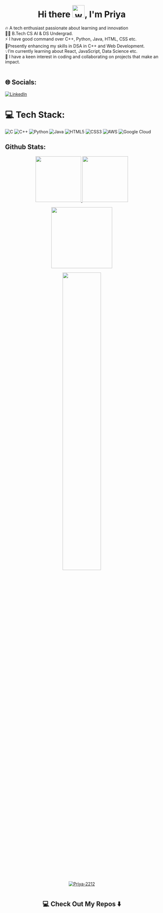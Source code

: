 <h1 align="center">Hi there <img src="https://user-images.githubusercontent.com/72663882/171687151-bb31c996-c9d2-49c8-b593-734946893b23.gif" alt="waving hand gif" aria-hidden="true" width="40" />, I'm Priya</h1>






🔥 A tech enthusiast passionate about learning and innovation <br>👩‍🎓 B.Tech CS AI & DS Undergrad.<br>⚡ I have good command over C++, Python, Java, HTML, CSS etc.<br>🌱Presently enhancing my skills in DSA in C++ and Web Development.<br>💡I’m currently learning about React, JavaScript, Data Science etc.<br>💞️ I have a keen interest in coding and collaborating on projects that make an impact.<br><br>
## 🌐 Socials:
[![LinkedIn](https://img.shields.io/badge/LinkedIn-%230077B5.svg?logo=linkedin&logoColor=white)](https://www.linkedin.com/in/priya2212/) 

# 💻 Tech Stack:
![C](https://img.shields.io/badge/c-%2300599C.svg?style=for-the-badge&logo=c&logoColor=white) ![C++](https://img.shields.io/badge/c++-%2300599C.svg?style=for-the-badge&logo=c%2B%2B&logoColor=white) ![Python](https://img.shields.io/badge/python-3670A0?style=for-the-badge&logo=python&logoColor=ffdd54) ![Java](https://img.shields.io/badge/java-%23ED8B00.svg?style=for-the-badge&logo=openjdk&logoColor=white) ![HTML5](https://img.shields.io/badge/html5-%23E34F26.svg?style=for-the-badge&logo=html5&logoColor=white) ![CSS3](https://img.shields.io/badge/css3-%231572B6.svg?style=for-the-badge&logo=css3&logoColor=white) ![AWS](https://img.shields.io/badge/AWS-%23FF9900.svg?style=for-the-badge&logo=amazon-aws&logoColor=white) ![Google Cloud](https://img.shields.io/badge/GoogleCloud-%234285F4.svg?style=for-the-badge&logo=google-cloud&logoColor=white)
 ## Github Stats:
<p align="center">
    <a href="https://github.com/Priya-2212">
        <img height="150em" src="https://github-readme-stats-git-masterrstaa-rickstaa.vercel.app/api?username=Priya-2212&show_icons=true&theme=onedark&include_all_commits=true&count_private=true&hide_border=true"/>
        <img height="150em" src="https://github-readme-stats-eight-theta.vercel.app/api/top-langs/?username=Priya-2212&langs_count=12&layout=compact&langs_count=8&theme=onedark&include_all_commits=true&count_private=true&hide_border=true" />
    </a>
</p>
<!-- Activity Graph -->
<p align="center">
  <a href="https://github.com/Priya-2212">
    <img height=200 src="https://github-readme-activity-graph.vercel.app/graph?username=Priya-2212&bg_color=282c34&color=FDFD96&line=FDFD96&point=FFFFFF&area_color=79FE96&border_radius=24.5&title_color=FDFD96&border_radius=20px"/>
  </a> 
</p>


 <p align="center">
   <a href="https://github.com/Priya-2212"> 
     <img width="50%" src="https://github-readme-streak-stats.herokuapp.com/?user=Priya-2212&show_icons=true&locale=en&layout=demo&theme=Onedark&hide_border=true" /> 
   </a>  
 </p>

<br>

<div id="header" align="center">
  
  <p align="center"> <a href="https://github.com/ryo-ma/github-profile-trophy"><img src="https://github-profile-trophy.vercel.app/?username=Priya-2212" alt="Priya-2212" /></a> </p>
  
<p align="left"> <a href="https://twitter.com/" target="blank"><img src="https://img.shields.io/twitter/follow/?logo=twitter&style=for-the-badge" alt="" /></a> </p>


</div>
<h2  align="center">💻 Check Out My Repos ⬇️ </h2>

#




